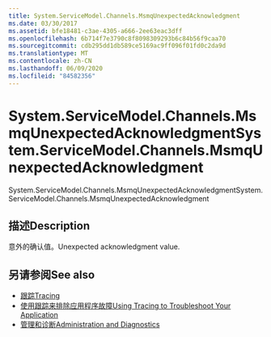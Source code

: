 ```yaml
---
title: System.ServiceModel.Channels.MsmqUnexpectedAcknowledgment
ms.date: 03/30/2017
ms.assetid: bfe18481-c3ae-4305-a666-2ee63eac3dff
ms.openlocfilehash: 6b714f7e3790c8f8098309293b6c84b56f9caa70
ms.sourcegitcommit: cdb295dd1db589ce5169ac9ff096f01fd0c2da9d
ms.translationtype: MT
ms.contentlocale: zh-CN
ms.lasthandoff: 06/09/2020
ms.locfileid: "84582356"
---
```

# <a name="systemservicemodelchannelsmsmqunexpectedacknowledgment"></a><span data-ttu-id="c92c4-102">System.ServiceModel.Channels.MsmqUnexpectedAcknowledgment</span><span class="sxs-lookup"><span data-stu-id="c92c4-102">System.ServiceModel.Channels.MsmqUnexpectedAcknowledgment</span></span>
<span data-ttu-id="c92c4-103">System.ServiceModel.Channels.MsmqUnexpectedAcknowledgment</span><span class="sxs-lookup"><span data-stu-id="c92c4-103">System.ServiceModel.Channels.MsmqUnexpectedAcknowledgment</span></span>  
  
## <a name="description"></a><span data-ttu-id="c92c4-104">描述</span><span class="sxs-lookup"><span data-stu-id="c92c4-104">Description</span></span>  
 <span data-ttu-id="c92c4-105">意外的确认值。</span><span class="sxs-lookup"><span data-stu-id="c92c4-105">Unexpected acknowledgment value.</span></span>  
  
## <a name="see-also"></a><span data-ttu-id="c92c4-106">另请参阅</span><span class="sxs-lookup"><span data-stu-id="c92c4-106">See also</span></span>

- [<span data-ttu-id="c92c4-107">跟踪</span><span class="sxs-lookup"><span data-stu-id="c92c4-107">Tracing</span></span>](index.md)
- [<span data-ttu-id="c92c4-108">使用跟踪来排除应用程序故障</span><span class="sxs-lookup"><span data-stu-id="c92c4-108">Using Tracing to Troubleshoot Your Application</span></span>](using-tracing-to-troubleshoot-your-application.md)
- [<span data-ttu-id="c92c4-109">管理和诊断</span><span class="sxs-lookup"><span data-stu-id="c92c4-109">Administration and Diagnostics</span></span>](../index.md)
